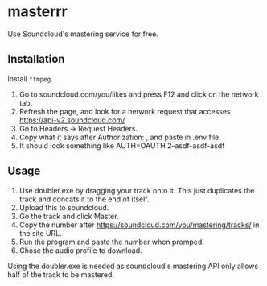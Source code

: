 # masterrr
 Use Soundcloud's mastering service for free.
## Installation
Install `ffmpeg`.

1. Go to soundcloud.com/you/likes and press F12 and click on the network tab.
2. Refresh the page, and look for a network request that accesses  https://api-v2.soundcloud.com/
3. Go to Headers -> Request Headers. 
4. Copy what it says after Authorization: , and paste in .env file. 
5. It should look something like AUTH=OAUTH 2-asdf-asdf-asdf

## Usage

1. Use doubler.exe by dragging your track onto it. This just duplicates the track and concats it to the end of itself.
2. Upload this to soundcloud.
3. Go the track and click Master.
2. Copy the number after https://soundcloud.com/you/mastering/tracks/ in the site URL. 
3. Run the program and paste the number when promped. 
4. Chose the audio profile to download.

Using the doubler.exe is needed as soundcloud's mastering API only allows half of the track to be mastered. 
